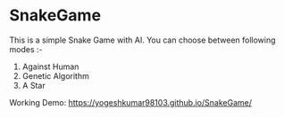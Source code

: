 # SnakeGame

This is a simple Snake Game with AI.
You can choose between following modes :-

1. Against Human
2. Genetic Algorithm
3. A Star

Working Demo: https://yogeshkumar98103.github.io/SnakeGame/

